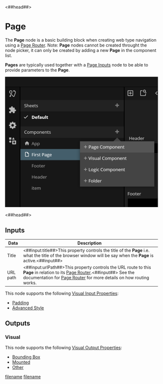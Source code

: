 <##head##>

# Page

The **Page** node is a basic building block when creating web type navigation using a [Page Router](/nodes/navigation/page-router/). Note: **Page** nodes cannot be created throught the node picker, it can only be created by adding a new **Page** in the component list.

**Pages** are typically used together with a [Page Inputs](/nodes/navigation/page-inputs/) node to be able to provide parameters to the **Page**.

![](../page-router/create-page.png ':class=img-size-m')

<##head##>

## Inputs

| Data                                   | Description                                                                                                                                                                                                                                                          |
| -------------------------------------- | -------------------------------------------------------------------------------------------------------------------------------------------------------------------------------------------------------------------------------------------------------------------- |
| <span class="ndl-data">Title</span>    | <##input:title##>This property controls the title of the **Page** i.e. what the title of the browser window will be say when the **Page** is active.<##input##>                                                                                                      |
| <span class="ndl-data">URL path</span> | <##input:urlPath##>This property controls the URL route to this **Page** in relation to its [Page Router](/nodes/navigation/page-router/).<##input##> See the documentation for [Page Router](/nodes/navigation/page-router/) for more details on how routing works. |

This node supports the following [Visual Input Properties](nodes/ui-elements/visual-input-properties/):

-   [Padding](nodes/ui-elements/visual-input-properties/#padding)
-   [Advanced Style](nodes/ui-elements/visual-input-properties/#advanced-style)

## Outputs

### Visual

This node supports the following [Visual Output Properties](nodes/ui-elements/visual-output-properties/):

-   [Bounding Box](nodes/ui-elements/visual-output-properties/#bounding-box)
-   [Mounted](nodes/ui-elements/visual-output-properties/#mounted)
-   [Other](nodes/ui-elements/visual-output-properties/#other)

<div class="hidden-props-for-editor">

[filename](../../ui-elements/visual-input-properties/README.md ':include')
[filename](../../ui-elements/visual-output-properties/README.md ':include')

</div>
